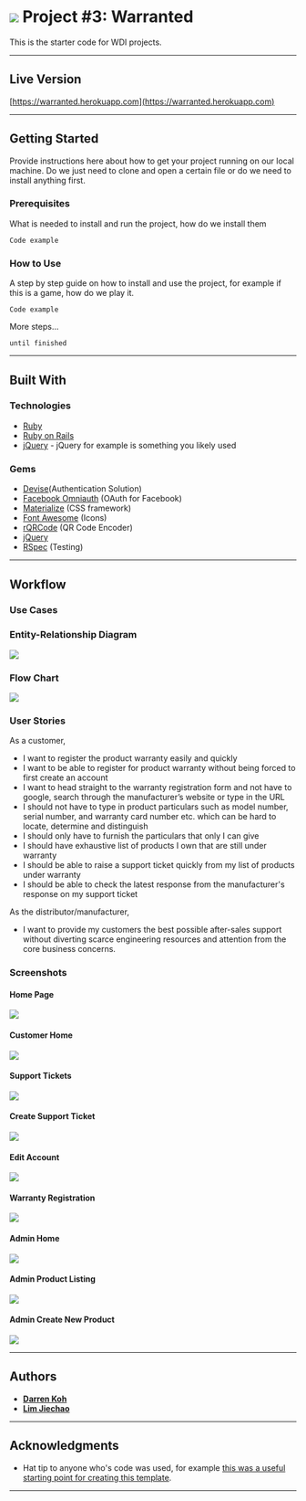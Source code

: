 # ![](./-ProjectDocumentation/ga_logo.svg) Project #3: Warranted

This is the starter code for WDI projects.

---

## Live Version

[https://warranted.herokuapp.com](https://warranted.herokuapp.com)

---
## Getting Started

Provide instructions here about how to get your project running on our local machine. Do we just need to clone and open a certain file or do we need to install anything first.

### Prerequisites

What is needed to install and run the project, how do we install them

```
Code example
```

### How to Use

A step by step guide on how to install and use the project, for example if this is a game, how do we play it.


```
Code example
```

More steps...

```
until finished
```

---

## Built With

<!-- What did you use to build it, list the technologies, plugins, gems, packages etc. -->

### Technologies

* [Ruby](https://www.ruby-lang.org/en/)
* [Ruby on Rails](http://rubyonrails.org/)
* [jQuery](http://jquery.com/) - jQuery for example is something you likely used

### Gems

* [Devise](https://github.com/plataformatec/devise)(Authentication Solution)
* [Facebook Omniauth](https://github.com/mkdynamic/omniauth-facebook) (OAuth for Facebook)
* [Materialize](http://materializecss.com/) (CSS framework)
* [Font Awesome](https://github.com/bokmann/font-awesome-rails) (Icons)
* [rQRCode](https://github.com/whomwah/rqrcode) (QR Code Encoder)
* [jQuery](https://github.com/rails/jquery-rails)
* [RSpec](http://rspec.info/) (Testing)

---

## Workflow

<!-- Did you write user stories, draw wireframes, use task tracking, produce ERDs? Did you use source control, with regular commits? Include links to them here. -->

### Use Cases


### Entity-Relationship Diagram

![](/-ProjectDocumentation/project_3_erd.svg)

### Flow Chart

![](/-ProjectDocumentation/project_3_flowchart.svg)

### User Stories

As a customer,
* I want to register the product warranty easily and quickly
* I want to be able to register for product warranty without being forced to first create an account
* I want to head straight to the warranty registration form and not have to  google, search through the manufacturer’s website or type in the URL
* I should not have to type in product particulars such as model number, serial number, and warranty card number etc. which can be hard to locate, determine and distinguish
* I should only have to furnish the particulars that only I can give
* I should have exhaustive list of products I own that are still under warranty
* I should be able to raise a support ticket quickly from my list of products under warranty
* I should be able to check the latest response from the manufacturer's response on my support ticket

As the distributor/manufacturer,
* I want to provide my customers the best possible after-sales support without diverting scarce engineering resources and attention from the core business concerns.

### Screenshots

#### Home Page
![](/-ProjectDocumentation/screenshots/ss1.png)

#### Customer Home
![](/-ProjectDocumentation/screenshots/ss2.png)

#### Support Tickets
![](/-ProjectDocumentation/screenshots/ss3.png)

#### Create Support Ticket
![](/-ProjectDocumentation/screenshots/ss4.png)

#### Edit Account
![](/-ProjectDocumentation/screenshots/ss5.png)

#### Warranty Registration
![](/-ProjectDocumentation/screenshots/ss6.png)

#### Admin Home
![](/-ProjectDocumentation/screenshots/ss7.png)

#### Admin Product Listing
![](/-ProjectDocumentation/screenshots/ss8.png)

#### Admin Create New Product
![](/-ProjectDocumentation/screenshots/ss9.png)

---

## Authors

* **[Darren Koh](https://github.com/keed)**
* **[Lim Jiechao](https://github.com/limjiechao)**

---

## Acknowledgments

* Hat tip to anyone who's code was used, for example [this was a useful starting point for creating this template](https://gist.github.com/PurpleBooth/109311bb0361f32d87a2).

---
